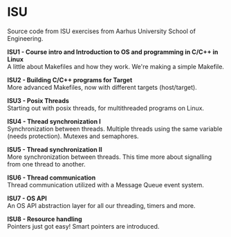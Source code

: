 # ISU
Source code from ISU exercises from Aarhus University School of Engineering.

**ISU1 - Course intro and Introduction to OS and programming in C/C++ in Linux**  
A little about Makefiles and how they work. We're making a simple Makefile.

**ISU2 - Building C/C++ programs for Target**   
More advanced Makefiles, now with different targets (host/target).

**ISU3 - Posix Threads**   
Starting out with posix threads, for multithreaded programs on Linux.

**ISU4 - Thread synchronization I**  
Synchronization between threads. Multiple threads using the same variable (needs protection). Mutexes and semaphores.

**ISU5 - Thread synchronization II**  
More synchronization between threads. This time more about signalling from one thread to another.

**ISU6 - Thread communication**  
Thread communication utilized with a Message Queue event system.

**ISU7 - OS API**  
An OS API abstraction layer for all our threading, timers and more.

**ISU8 - Resource handling**  
Pointers just got easy! Smart pointers are introduced.
